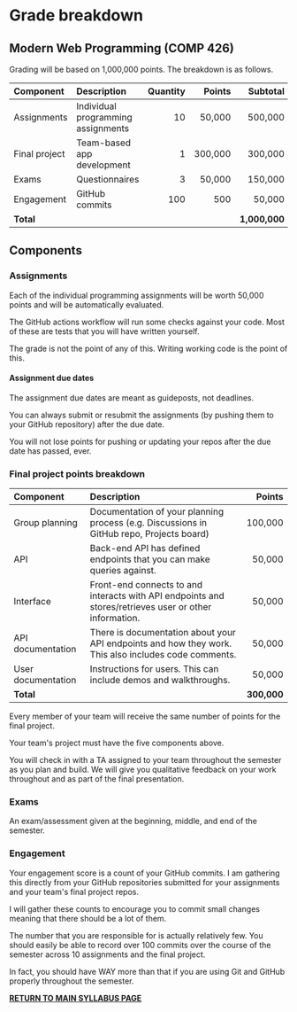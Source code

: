 # Grade breakdown

## Modern Web Programming (COMP 426)

Grading will be based on 1,000,000 points.
The breakdown is as follows.

| **Component** | **Description** | **Quantity** | **Points** | **Subtotal** |
|:--- |:--- | ---:| ---:| ---:|
| Assignments | Individual programming assignments | 10 | 50,000 | 500,000 |
| Final project | Team-based app development | 1 | 300,000 | 300,000 |
| Exams | Questionnaires | 3 | 50,000 | 150,000 |
| Engagement | GitHub commits | 100 | 500 | 50,000 | 
| **Total** |   |   |   | **1,000,000** |

## Components

### Assignments

Each of the individual programming assignments will be worth 50,000 points and will be automatically evaluated.

The GitHub actions workflow will run some checks against your code. Most of these are tests that you will have written yourself.

The grade is not the point of any of this. Writing working code is the point of this.

#### Assignment due dates

The assignment due dates are meant as guideposts, not deadlines.

You can always submit or resubmit the assignments (by pushing them to your GitHub repository) after the due date. 

You will not lose points for pushing or updating your repos after the due date has passed, ever.

### Final project points breakdown

| Component | Description | Points |
|:--- |:--- | ---:|
| Group planning | Documentation of your planning process (e.g. Discussions in GitHub repo, Projects board) | 100,000 |
| API | Back-end API has defined endpoints that you can make queries against. | 50,000 |
| Interface | Front-end connects to and interacts with API endpoints and stores/retrieves user or other information. | 50,000 |
| API documentation | There is documentation about your API endpoints and how they work. This also includes code comments. | 50,000 |
| User documentation | Instructions for users. This can include demos and walkthroughs. | 50,000 |
| **Total**  |   | **300,000** |

Every member of your team will receive the same number of points for the final project.

Your team's project must have the five components above. 

You will check in with a TA assigned to your team throughout the semester as you plan and build.
We will give you qualitative feedback on your work throughout and as part of the final presentation.

### Exams

An exam/assessment given at the beginning, middle, and end of the semester.

### Engagement

Your engagement score is a count of your GitHub commits.
I am gathering this directly from your GitHub repositories submitted for your assignments and your team's final project repos.

I will gather these counts to encourage you to commit small changes meaning that there should be a lot of them.

The number that you are responsible for is actually relatively few.
You should easily be able to record over 100 commits over the course of the semester across 10 assignments and the final project.

In fact, you should have WAY more than that if you are using Git and GitHub properly throughout the semester.

[**RETURN TO MAIN SYLLABUS PAGE**](https://github.com/comp426-2022-fall/syllabus/blob/main/README.md#course-policies-and-other-information)
